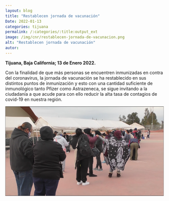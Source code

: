 ```yaml
---
layout: blog
title: "Restablecen jornada de vacunación"
Date: 2022-01-13
categories: tijuana
permalink: /:categories/:title:output_ext
image: /img/cnr/restablecen-jornada-de-vacunacion.png
alt: "Restablecen jornada de vacunación"
autor:
---
```


**Tijuana, Baja California; 13 de Enero 2022.** 

Con la finalidad de que más personas se encuentren inmunizadas en contra del coronavirus, la jornada de vacunación se ha restablecido en sus distintos puntos de inmunización y esto con una cantidad suficiente de inmunológico tanto Pfizer como Astrazeneca, se sigue invitando a la ciudadanía a que acude para con ello reducir la alta tasa de contagios de covid-19 en nuestra región.


<div id="carouselExampleSlidesOnly" class="carousel slide" data-ride="carousel">
  <div class="carousel-inner">
    <div class="carousel-item active">
       <img class="d-block w-100" src="/img/cnr/restablecen-jornada-de-vacunacion.png" loading="lazy"  alt="Restablecen jornada de vacunación">
    </div>
  </div>
</div>